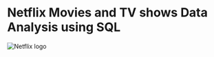 # Netflix Movies and TV shows Data Analysis using SQL
![Netflix logo](["C:\Users\aksha\Documents\logo.png"](https://github.com/neha0697/Netflix-SQL-Project/blob/main/logo.png))
